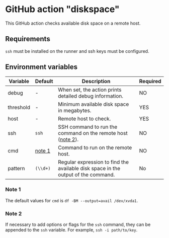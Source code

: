 # GitHub action "diskspace"

This GitHub action checks available disk space on a remote host.

## Requirements

`ssh` must be installed on the runner and ssh keys must be configured.

## Environment variables

| Variable | Default |Description | Required | 
| --- | --- | --- | --- |
| debug | - | When set, the action prints detailed debug information. | NO |
| threshold | - | Minimum available disk space in megabytes. | YES |
| host | - | Remote host to check. | YES |
| ssh | `ssh` | SSH command to run the command on the remote host ([note 2](#note-2)). | NO |
| cmd | [note 1](#note-1) | Command to run on the remote host. | NO |
| pattern | `(\\d+)` | Regular expression to find the available disk space in the output of the command. | No |

### Note 1

The default values for `cmd` is `df -BM --output=avail /dev/xvda1`.

### Note 2

If necessary to add options or flags for the `ssh` command, they can be appended
to the `ssh` variable. For example, `ssh -i path/to/key`.
